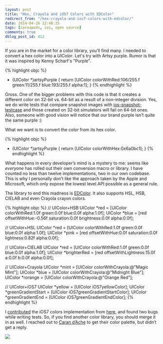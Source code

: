 ```yaml
---
layout: post
title: "Hex, Crayola and iOS7 Colors with EDColor"
redirect_from: "/hex-crayola-and-ios7-colors-with-edcolor/"
date: 2014-04-26 12:48:25
tags: [cocoapods, ios, open source]
comments: true
dblog_post_id: 412
---
```

If you are in the market for a color library, you’ll find many. I needed to convert a hex color into a _UIColor_. Let's try with Artsy purple. Rumor is that it was inspired by Kenny Scharf's "Purple".

{% highlight objc %}
+ (UIColor *)artsyPurple
{
    return [UIColor colorWithRed:106/255.f green:11/255.f blue:193/255.f alpha:1];
}
{% endhighlight %}

Gross. One of the bigger problems with this code is that it creates a different color on 32-bit vs. 64-bit as a result of a non-integer division. Yes, we do write tests that compare snapshot images with [ios-snapshot-testcase](https://github.com/facebook/ios-snapshot-test-case) and those created on 32-bit simulators will fail on 64-bit ones. Also, someone with good vision will notice that our brand purple isn’t quite the same purple :)

What we want is to convert the color from its hex color.

{% highlight objc %}
+ (UIColor *)artsyPurple
{
    return [UIColor colorWithHex:0x6a0bc1];
}
{% endhighlight %}

What happens in every developer’s mind is a mystery to me: seems like _everyone_ has rolled out their own conversion macro or library. I have counted no less than twelve implementations, two in our own codebase. This is why I personally don’t like the approach taken by the Apple and Microsoft, which only expose the lowest level API possible as a general rule.

The library to end this madness is [EDColor](https://github.com/thisandagain/color). It also supports HSL, HSB, CIELAB and even Crayola crayon colors.

{% highlight objc %}
// UIColor+HSB
UIColor *red = [UIColor colorWithRed:1.0f green:0.0f blue:0.0f alpha:1.0f];
UIColor *blue = [red offsetWithHue:-0.56f saturation:0.0f brightness:0.0f alpha:0.0f];

// UIColor+HSL
UIColor *red = [UIColor colorWithRed:1.0f green:0.0f blue:0.0f alpha:1.0f];
UIColor *pink = [red offsetWithHue:0.0f saturation:0.0f lightness:0.82f alpha:0.0f];

// UIColor+CIELAB
UIColor *red = [UIColor colorWithRed:1.0f green:0.0f blue:0.0f alpha:1.0f];
UIColor *brighterRed = [red offsetWithLightness:15.0f a:0.0f b:0.0f alpha:0.0f];

// UIColor+Crayola
UIColor *mint    = [UIColor colorWithCrayola:@"Magic Mint"];
UIColor *blue    = [UIColor colorWithCrayola:@"Midnight Blue"];
UIColor *rorange = [UIColor colorWithCrayola:@"Orange Red"];

// UIColor+iOS7
UIColor *yellow    = [UIColor iOS7yellowColor];
UIColor *greenGradientStart = [UIColor iOS7greenGradientStartColor];
UIColor *greenGradientEnd = [UIColor iOS7greenGradientEndColor];
{% endhighlight %}

I [contributed](https://github.com/thisandagain/color/pull/17) the iOS7 colors implementation from [here](https://github.com/mobilemagicdevelopers/UIColor-iOS7Colors), and found two bugs while writing tests. So, if you find another color library, you should merge it in as well. I reached out to [Caran d’Ache](https://www.carandache.com/) to get their color palette, but didn’t get a reply.

![](https://cloud.githubusercontent.com/assets/542335/2783933/2adda48c-cb34-11e3-831b-f134774f35d3.gif)
